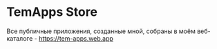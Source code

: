 # TemApps Store

Все публичные приложения, созданные мной, собраны в моём веб-каталоге - https://tem-apps.web.app
